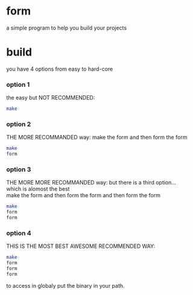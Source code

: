 # form
a simple program to help you build your projects


# build
you have 4 options from easy to hard-core  
### option 1
the easy but NOT RECOMMENDED:  
```sh
make
```

### option 2
THE MORE RECOMMANDED way:
make the form and then form the form
```sh
make
form
```

### option 3
THE MORE MORE RECOMMANDED way:
but there is a third option...  
which is alomost the best  
make the form and then form the form and then form the form
```sh
make
form
form
```

### option 4
THIS IS THE MOST BEST AWESOME RECOMMENDED WAY:  
```sh
make
form
form
form
```

to access in globaly put the binary in your path.
